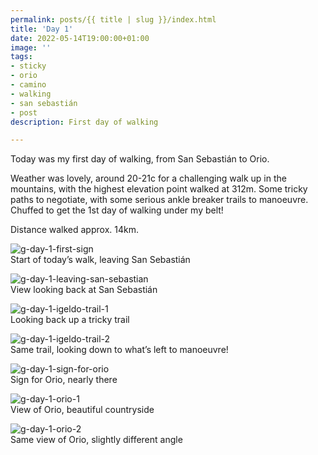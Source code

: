```yaml
---
permalink: posts/{{ title | slug }}/index.html
title: 'Day 1'
date: 2022-05-14T19:00:00+01:00
image: ''
tags:
- sticky
- orio
- camino
- walking
- san sebastián
- post
description: First day of walking

---
```

<!-- Excerpt Start -->
Today was my first day of walking, from San Sebastián to Orio.
<!-- Excerpt End -->
Weather was lovely, around 20-21c for a challenging walk up in the mountains, with the highest elevation point walked at 312m. Some tricky paths to negotiate, with some serious ankle breaker trails to manoeuvre. 
Chuffed to get the 1st day of walking under my belt!

Distance walked approx. 14km.  

![g-day-1-first-sign](/images/g-day-1-first-sign.jpg)  
Start of today’s walk, leaving San Sebastián 

![g-day-1-leaving-san-sebastian](/images/g-day-1-leaving-san-sebastian.jpg)  
View looking back at San Sebastián 

![g-day-1-igeldo-trail-1](/images/g-day-1-igeldo-trail-1.jpg)  
Looking back up a tricky trail

![g-day-1-igeldo-trail-2](/images/g-day-1-igeldo-trail-2.jpg)  
Same trail, looking down to what’s left to manoeuvre!

![g-day-1-sign-for-orio](/images/g-day-1-sign-for-orio.jpg)  
Sign for Orio, nearly there

![g-day-1-orio-1](/images/g-day-1-orio-1.jpg)  
View of Orio, beautiful countryside

![g-day-1-orio-2](/images/g-day-1-orio-2.jpg)  
Same view of Orio, slightly different angle